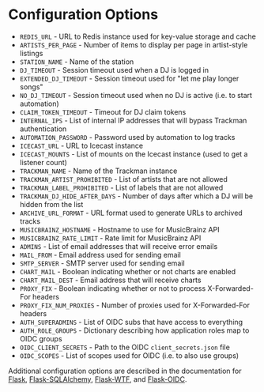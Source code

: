 # Configuration Options

* `REDIS_URL` - URL to Redis instance used for key-value storage and cache
* `ARTISTS_PER_PAGE` - Number of items to display per page in artist-style listings
* `STATION_NAME` - Name of the station
* `DJ_TIMEOUT` - Session timeout used when a DJ is logged in
* `EXTENDED_DJ_TIMEOUT` - Session timeout used for "let me play longer songs"
* `NO_DJ_TIMEOUT` - Session timeout used when no DJ is active (i.e. to start automation)
* `CLAIM_TOKEN_TIMEOUT` - Timeout for DJ claim tokens
* `INTERNAL_IPS` - List of internal IP addresses that will bypass Trackman authentication
* `AUTOMATION_PASSWORD` - Password used by automation to log tracks
* `ICECAST_URL` - URL to Icecast instance
* `ICECAST_MOUNTS` - List of mounts on the Icecast instance (used to get a listener count)
* `TRACKMAN_NAME` - Name of the Trackman instance
* `TRACKMAN_ARTIST_PROHIBITED` - List of artists that are not allowed
* `TRACKMAN_LABEL_PROHIBITED` - List of labels that are not allowed
* `TRACKMAN_DJ_HIDE_AFTER_DAYS` - Number of days after which a DJ will be hidden from the list
* `ARCHIVE_URL_FORMAT` - URL format used to generate URLs to archived tracks
* `MUSICBRAINZ_HOSTNAME` - Hostname to use for MusicBrainz API
* `MUSICBRAINZ_RATE_LIMIT` - Rate limit for MusicBrainz API
* `ADMINS` - List of email addresses that will receive error emails
* `MAIL_FROM` - Email address used for sending email
* `SMTP_SERVER` - SMTP server used for sending email
* `CHART_MAIL` - Boolean indicating whether or not charts are enabled
* `CHART_MAIL_DEST` - Email address that will receive charts
* `PROXY_FIX` - Boolean indicating whether or not to process X-Forwarded-For headers
* `PROXY_FIX_NUM_PROXIES` - Number of proxies used for X-Forwarded-For headers
* `AUTH_SUPERADMINS` - List of OIDC subs that have access to everything
* `AUTH_ROLE_GROUPS` - Dictionary describing how application roles map to OIDC groups
* `OIDC_CLIENT_SECRETS` - Path to the OIDC `client_secrets.json` file
* `OIDC_SCOPES` - List of scopes used for OIDC (i.e. to also use groups)

Additional configuration options are described in the documentation for [Flask](http://flask.pocoo.org/docs/1.0/config/#builtin-configuration-values), [Flask-SQLAlchemy](http://flask-sqlalchemy.pocoo.org/2.3/config/#configuration-keys), [Flask-WTF](https://flask-wtf.readthedocs.io/en/stable/config.html), and [Flask-OIDC](https://flask-oidc.readthedocs.io/en/latest/#settings-reference).
